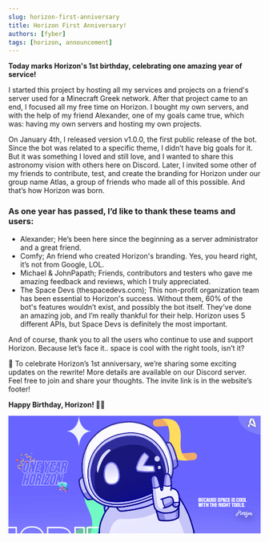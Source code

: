 ```yaml
---
slug: horizon-first-anniversary
title: Horizon First Anniversary!
authors: [fyber]
tags: [horizon, announcement]
---
```


**Today marks Horizon's 1st birthday, celebrating one amazing year of service!**
<!-- truncate -->
I started this project by hosting all my services and projects on a friend's server used for a Minecraft Greek network. After that project came to an end, I focused all my free time on Horizon. I bought my own servers, and with the help of my friend Alexander, one of my goals came true, which was: having my own servers and hosting my own projects.

On January 4th, I released version v1.0.0, the first public release of the bot. Since the bot was related to a specific theme, I didn’t have big goals for it. But it was something I loved and still love, and I wanted to share this astronomy vision with others here on Discord. Later, I invited some other of my friends to contribute, test, and create the branding for Horizon under our group name Atlas, a group of friends who made all of this possible. And that’s how Horizon was born.

### **As one year has passed, I’d like to thank these teams and users:**

- Alexander; He’s been here since the beginning as a server administrator and a great friend.
- Comfy; An friend who created Horizon's branding. Yes, you heard right, it’s not from Google, LOL.
- Michael & JohnPapath; Friends, contributors and testers who gave me amazing feedback and reviews, which I truly appreciated.
- The Space Devs (thespacedevs.com); This non-profit organization team has been essential to Horizon's success. Without them, 60% of the bot's features wouldn’t exist, and possibly the bot itself. They’ve done an amazing job, and I’m really thankful for their help. Horizon uses 5 different APIs, but Space Devs is definitely the most important.

And of course, thank you to all the users who continue to use and support Horizon. Because let’s face it.. space is cool with the right tools, isn’t it?

🎉 To celebrate Horizon’s 1st anniversary, we’re sharing some exciting updates on the rewrite! More details are available on our Discord server. Feel free to join and share your thoughts. The invite link is in the website’s footer!

**Happy Birthday, Horizon! :rocket::birthday:**

![hrz-anniversary](https://github.com/atlasfyber/atlas-images/blob/main/oneyear_hrzatlas_page1.jpg?raw=true)
